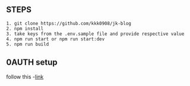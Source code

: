 ## STEPS

```
1. git clone https://github.com/kkk0908/jk-blog
2. npm install
3. take keys from the .env.sample file and provide respective value
4. npm run start or npm run start:dev
5. npm run build
```

## 0AUTH setup

follow this -[link](https://developers.google.com/identity/protocols/oauth2/web-server#node.js)
